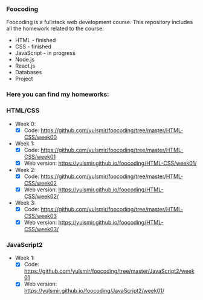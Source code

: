 ### Foocoding
Foocoding is a fullstack web development course. 
This repository includes all the homework related to the course:
* HTML - finished
* CSS - finished
* JavaScript - in progress
* Node.js
* React.js
* Databases
* Project

### Here you can find my homeworks:
### HTML/CSS
* Week 0: 
    - [x] Code: https://github.com/yulsmir/foocoding/tree/master/HTML-CSS/week00
* Week 1:
    - [x] Code: https://github.com/yulsmir/foocoding/tree/master/HTML-CSS/week01
    - [x] Web version: https://yulsmir.github.io/foocoding/HTML-CSS/week01/
* Week 2:
    - [x] Code: https://github.com/yulsmir/foocoding/tree/master/HTML-CSS/week02
    - [x] Web version: https://yulsmir.github.io/foocoding/HTML-CSS/week02/

* Week 3:
    - [x] Code: https://github.com/yulsmir/foocoding/tree/master/HTML-CSS/week03
    - [x] Web version: https://yulsmir.github.io/foocoding/HTML-CSS/week03/

### JavaScript2
* Week 1:
    - [x] Code: https://github.com/yulsmir/foocoding/tree/master/JavaScript2/week01
    - [x] Web version: https://yulsmir.github.io/foocoding/JavaScript2/week01/
